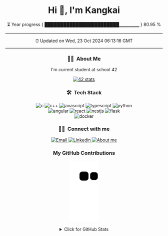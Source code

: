 <h1 align="center">Hi 👋, I'm Kangkai</h1>

<!-- Year progress bar -->
<p align="center">⏳ Year progress { ████████████████████████▁▁▁▁▁▁ } 80.95 %</p>

---

<!-- Auto update time -->
<p align="center">⏰ Updated on Wed, 23 Oct 2024 06:13:16 GMT</p>

---

<!-- About me -->
<h3 align="center">🧑‍💻 &nbsp;About Me</h3>

<p align="center">I'm current student at school 42</p>

<!-- School 42 stats -->
<p align="center">
	<a href="https://github.com/JaeSeoKim/badge42">
		<img src="https://badge42.vercel.app/api/v2/cl1t6f1fn000609meta42ah3l/stats?cursusId=21&coalitionId=45" alt="42 stats" />
	</a>
</p>


<!-- Teck stack -->
<h3 align="center">🛠 &nbsp;Tech Stack</h3>

<p align="center">
	<!-- Language -->
	<img src="https://img.shields.io/badge/C-00599C?&style=for-the-badge&logo=c&logoColor=white" alt="c" />
	<img src="https://img.shields.io/badge/C%2B%2B-00599C?style=for-the-badge&logo=c%2B%2B&logoColor=white" alt="c++" />
	<img src="https://img.shields.io/badge/JAVASCRIPT-F5DB18?style=for-the-badge&logo=javascript&logoColor=white" alt="javascript" />
	<img src="https://img.shields.io/badge/TYPESCRIPT-007ACC?style=for-the-badge&logo=typescript&logoColor=white" alt="typescript" />
	<img src="https://img.shields.io/badge/PYTHON-3776AB?style=for-the-badge&logo=python&logoColor=white" alt="python" />
	<br />
	<!-- Framework -->
	<img src="https://img.shields.io/badge/ANGULAR-A6120D?style=for-the-badge&logo=angular&logoColor=white" alt="angular" />
	<img src="https://img.shields.io/badge/REACT-61DAFB?style=for-the-badge&logo=react&logoColor=white" alt="react" />
	<img src="https://img.shields.io/badge/NESTJS-CC013A?style=for-the-badge&logo=nestjs&logoColor=white" alt="nestjs" />
	<img src="https://img.shields.io/badge/FLASK-000000?style=for-the-badge&logo=flask&logoColor=white" alt="flask" />
	<br />
	<!-- Infrastructure -->
	<img src="https://img.shields.io/badge/DOCKER-0DB7ED?style=for-the-badge&logo=docker&logoColor=white" alt="docker" />
</p>

<!-- Connect with me -->
<h3 align="center">🤝🏻 &nbsp;Connect with me</h3>

<!-- Social link -->
<p align="center">
	<a href="mailto:kangkai.ye@hotmail.com">
		<img src="https://img.shields.io/badge/kangkai.ye@hotmail.com-00599C?style=for-the-badge&logo=microsoft-outlook&logoColor=white" alt="Email" />
	</a>
	<a href="https://www.linkedin.com/in/kangkai-ye/">
		<img src="https://img.shields.io/badge/LINKEDIN-0A66C2?style=for-the-badge&logo=linkedin&logoColor=white" alt="Linkedin" />
	</a>
	<a href="https://kev-ye.github.io">
		<img src="https://img.shields.io/badge/ABOUT_ME-F45E3F?style=for-the-badge&logo=Codemagic&logoColor=white" alt="About me" />
	</a>
</p>

<h3 align="center">My GitHub Contributions</h3>

<!-- Github contribution snake style -->
<p align="center">
	<img src="https://raw.githubusercontent.com/kev-ye/kev-ye/master/assets/github-contribution-grid-snake.svg" alt="commit snake" />
</p>

<!-- Github stats -->
<details align="center">
	<summary>Click for GitHub Stats</summary>
	<img src="https://github-readme-stats.vercel.app/api?username=kev-ye&show_icons=true&hide=issues&icon_color=000000&hide_border=true&title_color=00599C&text_color=555" alt = "GitHub Stats" width="75%" />
	<img src="https://github-readme-stats.vercel.app/api/top-langs/?username=kev-ye&title_color=00599C&layout=compact&hide_border=true" alt="Most Used Lang" width="75%" />
</details>

